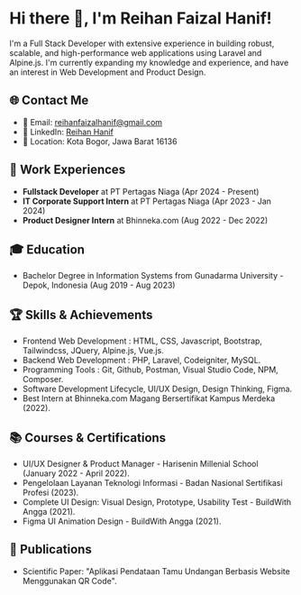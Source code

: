 # Hi there 👋, I'm Reihan Faizal Hanif!

I'm a Full Stack Developer with extensive experience in building robust, scalable, and high-performance web applications using Laravel and Alpine.js. I'm currently expanding my knowledge and experience, and have an interest in Web Development and Product Design.

## 🌐 Contact Me
- 📧 Email: reihanfaizalhanif@gmail.com
- 💼 LinkedIn: [Reihan Hanif](https://www.linkedin.com/in/reihanhanif/)
- 📍 Location: Kota Bogor, Jawa Barat 16136

## 💼 Work Experiences
- **Fullstack Developer** at PT Pertagas Niaga (Apr 2024 - Present)
- **IT Corporate Support Intern** at PT Pertagas Niaga (Apr 2023 - Jan 2024)
- **Product Designer Intern** at Bhinneka.com (Aug 2022 - Dec 2022)

## 🎓 Education
- Bachelor Degree in Information Systems from Gunadarma University - Depok, Indonesia (Aug 2019 - Aug 2023)

## 🏆 Skills & Achievements
- Frontend Web Development : HTML, CSS, Javascript, Bootstrap, Tailwindcss, JQuery, Alpine.js, Vue.js.
- Backend Web Development : PHP, Laravel, Codeigniter, MySQL.
- Programming Tools : Git, Github, Postman, Visual Studio Code, NPM, Composer.
- Software Development Lifecycle, UI/UX Design, Design Thinking, Figma.
- Best Intern at Bhinneka.com Magang Bersertifikat Kampus Merdeka (2022).

## 📚 Courses & Certifications
- UI/UX Designer & Product Manager - Harisenin Millenial School (January 2022 - April 2022).
- Pengelolaan Layanan Teknologi Informasi - Badan Nasional Sertifikasi Profesi (2023).
- Complete UI Design: Visual Design, Prototype, Usability Test - BuildWith Angga (2021).
- Figma UI Animation Design - BuildWith Angga (2021).

## 📖 Publications
- Scientific Paper: "Aplikasi Pendataan Tamu Undangan Berbasis Website Menggunakan QR Code".
